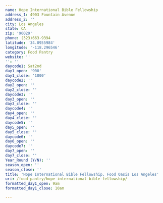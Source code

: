```yaml
---
name: Hope International Bible Fellowship
address_1: 4903 Fountain Avenue
address_2: ''
city: Los Angeles
state: CA
zip: '90029'
phone: (323)663-9394
latitude: '34.0955984'
longitude: '-118.296546'
category: Food Pantry
website: ''
'': ''
daycode1: Sat2nd
day1_open: '900'
day1_close: '1000'
daycode2: ''
day2_open: ''
day2_close: ''
daycode3: ''
day3_open: ''
day3_close: ''
daycode4: ''
day4_open: ''
day4_close: ''
daycode5: ''
day5_open: ''
day5_close: ''
daycode6: ''
day6_open: ''
daycode7: ''
day7_open: ''
day7_close: ''
Year_Round (Y/N): ''
season_open: ''
season_close: ''
title: 'Hope International Bible Fellowship, Food Oasis Los Angeles'
uri: /food-pantry/hope-international-bible-fellowship/
formatted_day1_open: 9am
formatted_day1_close: 10am

---
```

